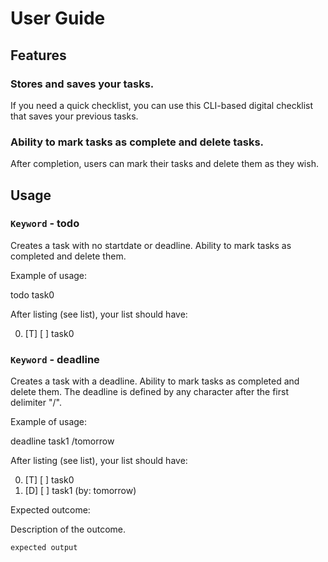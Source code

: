 # User Guide

## Features 

### Stores and saves your tasks.

If you need a quick checklist, you can use this CLI-based digital checklist that saves your previous tasks.

### Ability to mark tasks as complete and delete tasks.

After completion, users can mark their tasks and delete them as they wish.

## Usage

### `Keyword` - todo

Creates a task with no startdate or deadline. Ability to mark tasks as completed and delete them.

Example of usage: 

todo task0

After listing (see list), your list should have:

0. [T] [ ] task0

### `Keyword` - deadline

Creates a task with a deadline. Ability to mark tasks as completed and delete them. The deadline is defined by any character after the first delimiter "/".

Example of usage: 

deadline task1 /tomorrow

After listing (see list), your list should have:

0. [T] [ ] task0
1. [D] [ ] task1 (by: tomorrow)

Expected outcome:

Description of the outcome.

```
expected output
```
